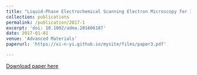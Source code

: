 ```yaml
---
title: "Liquid-Phase Electrochemical Scanning Electron Microscopy for In Situ Investigation of Lithium Dendrite Growth and Dissolution."
collection: publications
permalink: /publication/2017-1
excerpt: 'doi: 10.1002/adma.201606187'
date: 2017-01-01
venue: 'Advanced Materials'
paperurl: 'https://xi-n-yi.github.io/mysite/files/paper3.pdf'

---
```



[Download paper here](https://xi-n-yi.github.io/mysite/files/paper3.pdf)
